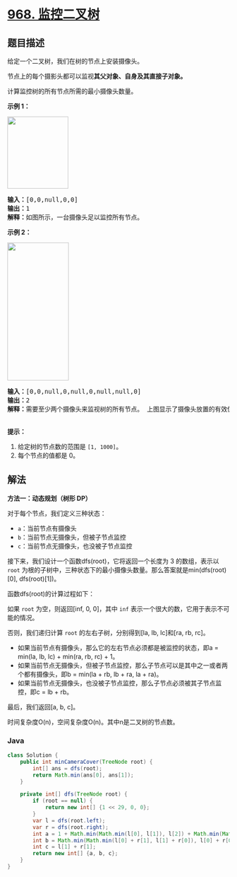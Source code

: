 # [968. 监控二叉树](https://leetcode.cn/problems/binary-tree-cameras)

## 题目描述

<p>给定一个二叉树，我们在树的节点上安装摄像头。</p>

<p>节点上的每个摄影头都可以监视<strong>其父对象、自身及其直接子对象。</strong></p>

<p>计算监控树的所有节点所需的最小摄像头数量。</p>

<p><strong>示例 1：</strong></p>

<p><img alt="" src="https://gcore.jsdelivr.net/gh/doocs/leetcode@main/solution/0900-0999/0968.Binary%20Tree%20Cameras/images/bst_cameras_01.png" style="height: 163px; width: 138px;"></p>

<pre><strong>输入：</strong>[0,0,null,0,0]
<strong>输出：</strong>1
<strong>解释：</strong>如图所示，一台摄像头足以监控所有节点。
</pre>

<p><strong>示例 2：</strong></p>

<p><img alt="" src="https://gcore.jsdelivr.net/gh/doocs/leetcode@main/solution/0900-0999/0968.Binary%20Tree%20Cameras/images/bst_cameras_02.png" style="height: 312px; width: 139px;"></p>

<pre><strong>输入：</strong>[0,0,null,0,null,0,null,null,0]
<strong>输出：</strong>2
<strong>解释：</strong>需要至少两个摄像头来监视树的所有节点。 上图显示了摄像头放置的有效位置之一。
</pre>

<p><br>
<strong>提示：</strong></p>

<ol>
	<li>给定树的节点数的范围是&nbsp;<code>[1, 1000]</code>。</li>
	<li>每个节点的值都是 0。</li>
</ol>

## 解法

**方法一：动态规划（树形 DP）**

对于每个节点，我们定义三种状态：

-   `a`：当前节点有摄像头
-   `b`：当前节点无摄像头，但被子节点监控
-   `c`：当前节点无摄像头，也没被子节点监控

接下来，我们设计一个函数dfs(root)，它将返回一个长度为 3 的数组，表示以 `root` 为根的子树中，三种状态下的最小摄像头数量。那么答案就是min(dfs(root)[0], dfs(root)[1])。

函数dfs(root)的计算过程如下：

如果 `root` 为空，则返回[inf, 0, 0]，其中 `inf` 表示一个很大的数，它用于表示不可能的情况。

否则，我们递归计算 `root` 的左右子树，分别得到[la, lb, lc]和[ra, rb, rc]。

-   如果当前节点有摄像头，那么它的左右节点必须都是被监控的状态，即a = min(la, lb, lc) + min(ra, rb, rc) + 1。
-   如果当前节点无摄像头，但被子节点监控，那么子节点可以是其中之一或者两个都有摄像头，即b = min(la + rb, lb + ra, la + ra)。
-   如果当前节点无摄像头，也没被子节点监控，那么子节点必须被其子节点监控，即c = lb + rb。

最后，我们返回[a, b, c]。

时间复杂度O(n)，空间复杂度O(n)。其中n是二叉树的节点数。

### **Java**

```java
class Solution {
    public int minCameraCover(TreeNode root) {
        int[] ans = dfs(root);
        return Math.min(ans[0], ans[1]);
    }

    private int[] dfs(TreeNode root) {
        if (root == null) {
            return new int[] {1 << 29, 0, 0};
        }
        var l = dfs(root.left);
        var r = dfs(root.right);
        int a = 1 + Math.min(Math.min(l[0], l[1]), l[2]) + Math.min(Math.min(r[0], r[1]), r[2]);
        int b = Math.min(Math.min(l[0] + r[1], l[1] + r[0]), l[0] + r[0]);
        int c = l[1] + r[1];
        return new int[] {a, b, c};
    }
}
```
